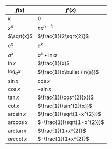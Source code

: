
| $f(x)$        | $f'(x)$                     |
| ------------- | --------------------------- |
| $k$           | $0$                         |
| $x^n$         | $nx^{n-1}$                  |
| $\sqrt{x}$    | $\frac{1}{2\sqrt{2}}$       |
| $e^x$         | $e^x$                       |
| $a^x$         | $a^x\bullet \ln{a}$         |
| $\ln{x}$      | $\frac{1}{x}$               |
| $\log_{a}{x}$ | $\frac{1}{x\bullet \ln{a}}$ |
| $\sin{x}$     | $\cos{x}$                   |
| $\cos{x}$     | $-\sin{x}$                  |
| $\tan{x}$     | $\frac{1}{\cos^{2}{x}}$     |
| $\cot{x}$     | $\frac{1}{\sin^{2}{x}}$     |
| $\arcsin{x}$  | $\frac{1}{\sqrt{1-x^{2}}}$  |
| $\arccos{x}$  | $-\frac{1}{\sqrt{1-x^{2}}}$ |
| $\arctan{x}$  | $\frac{1}{1+x^{2}}$         |
| $arc\cot{x}$  | $-\frac{1}{1+x^{2}}$        |
